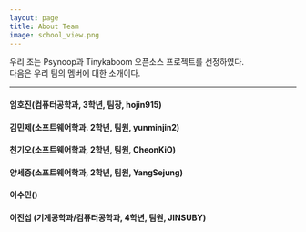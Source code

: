```yaml
---
layout: page
title: About Team
image: school_view.png
---
```


 우리 조는 Psynoop과 Tinykaboom 오픈소스 프로젝트를 선정하였다.<br>
 다음은 우리 팀의 멤버에 대한 소개이다.

***

#### 임호진(컴퓨터공학과, 3학년, 팀장, hojin915)

#### 김민제(소프트웨어학과. 2학년, 팀원, yunminjin2)

#### 천기오(소프트웨어학과, 2학년, 팀원, CheonKiO)

#### 양세중(소프트웨어학과, 2학년, 팀원, YangSejung)

#### 이수민()

#### 이진섭 (기계공학과/컴퓨터공학과, 4학년, 팀원, JINSUBY)
